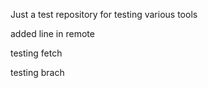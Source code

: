 Just a test repository for testing various tools

added line in remote

testing fetch

testing brach
